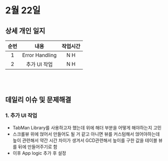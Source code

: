 # 2월 22일
## 상세 개인 일지 
|순번|내용|작업시간
|:---:|:-----:|:-------:
|1| Error Handling | N H
|2| 추가 UI 작업 | N H


</br></br>
## 데일리 이슈 및 문제해결
### 1. 추가 UI 작업
  - TabMan Library를 사용하고자 했는데 위에 해더 부분을 어떻게 해야하는지 고민 
  - 스크롤뷰 위에 얹어서 만들어도 될 거 같고 아니면 뷰를 커스텀해서 얹어야하는데 높이 관련해서 약간 시간 차이가 생겨서 GCD관련해서 높이를 구한 값을 테이블 뷰를 뒤에 만들어주기로 함
  - 이후 App logic 추가 후 설정 
